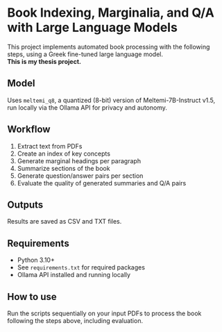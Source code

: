 # Book Indexing, Marginalia, and Q/A with Large Language Models

This project implements automated book processing with the following steps, using a Greek fine-tuned large language model.  
**This is my thesis project.**

## Model

Uses `meltemi_q8`, a quantized (8-bit) version of Meltemi-7B-Instruct v1.5, run locally via the Ollama API for privacy and autonomy.

## Workflow

1. Extract text from PDFs  
2. Create an index of key concepts  
3. Generate marginal headings per paragraph  
4. Summarize sections of the book  
5. Generate question/answer pairs per section  
6. Evaluate the quality of generated summaries and Q/A pairs  

## Outputs

Results are saved as CSV and TXT files.

## Requirements

- Python 3.10+  
- See `requirements.txt` for required packages  
- Ollama API installed and running locally  

## How to use

Run the scripts sequentially on your input PDFs to process the book following the steps above, including evaluation.
